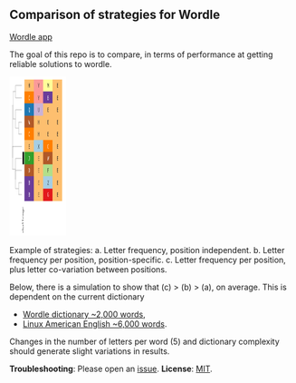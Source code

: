 ## Comparison of strategies for Wordle

[Wordle app](https://www.powerlanguage.co.uk/wordle/)

The goal of this repo is to compare, in terms of performance at getting reliable solutions to wordle.

<a href="https://github.com/ilibarra/wordle_solver/blob/main/data/clustering_example.png" target="_blank"><img src="https://github.com/ilibarra/wordle_solver/blob/main/data/clustering_example.png" alt="Clustering example" id="bg" width="100px" height="280px" /></a>


Example of strategies:
a. Letter frequency, position independent.
b. Letter frequency per position, position-specific.
c. Letter frequency per position, plus letter co-variation between positions.

Below, there is a simulation to show that (c) > (b) > (a), on average.
This is dependent on the current dictionary
- [Wordle dictionary ~2,000 words](https://github.com/hannahcode/wordle/blob/main/src/constants/wordlist.ts),
- [Linux American English ~6,000 words](data/american-english).

Changes in the number of letters per word (5) and dictionary complexity should generate slight variations in results.

**Troubleshooting**: Please open an [issue](https://github.com/ilbarra/wordle_solver/issues).
**License**: [MIT](https://github.com/ilibarra/wordle_solver/blob/main/LICENSE).